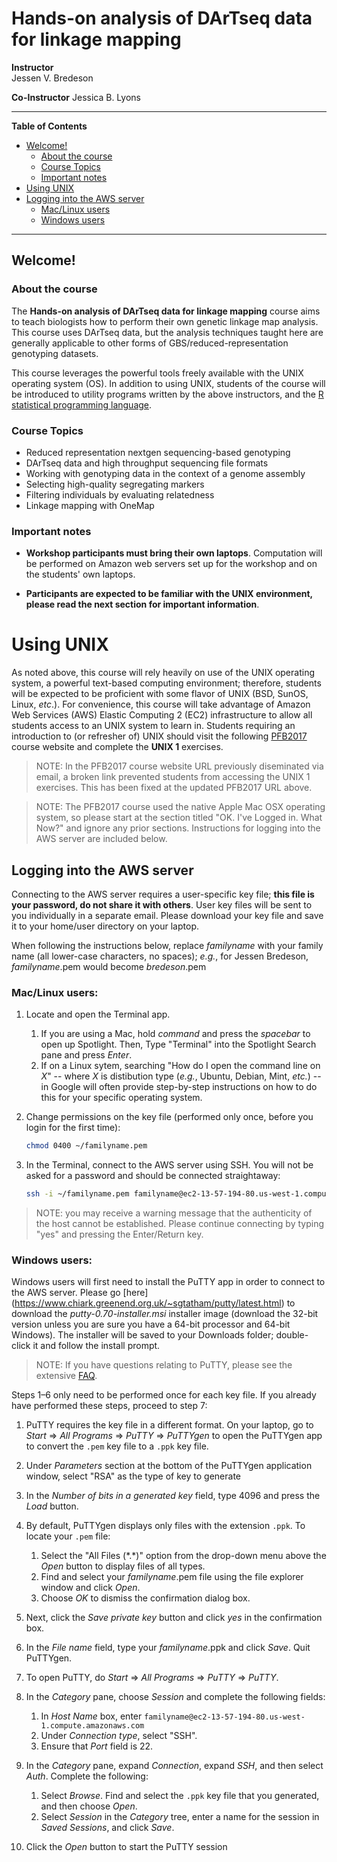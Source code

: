 Hands-on analysis of DArTseq data for linkage mapping
====================================================

__Instructor__  
Jessen V. Bredeson

__Co-Instructor__
Jessica B. Lyons


---

__Table of Contents__

   * [Welcome!](#welcome)
      * [About the course](#about-the-course)
      * [Course Topics](#course-topics)
      * [Important notes](#important-notes)
   * [Using UNIX](#using-unix)
   * [Logging into the AWS server](#logging-into-the-aws-server)
      * [Mac/Linux users](#mac-linux-users)
      * [Windows users](#windows-users)


---

## Welcome!
### About the course
The **Hands-on analysis of DArTseq data for linkage mapping** course aims to teach biologists how to perform their own genetic linkage map analysis. This course uses DArTseq data, but the analysis techniques taught here are generally applicable to other forms of GBS/reduced-representation genotyping datasets.

This course leverages the powerful tools freely available with the UNIX operating system (OS). In addition to using UNIX, students of the course will be introduced to utility programs written by the above instructors, and the [R statistical programming language](https://www.r-project.org). 


### Course Topics
* Reduced representation nextgen sequencing-based genotyping
* DArTseq data and high throughput sequencing file formats
* Working with genotyping data in the context of a genome assembly
* Selecting high-quality segregating markers
* Filtering individuals by evaluating relatedness
* Linkage mapping with OneMap

### Important notes
* **Workshop participants must bring their own laptops**.
     Computation will be performed on Amazon web servers set up for the workshop and on the students' own laptops.

* **Participants are expected to be familiar with the UNIX environment, please read the next section for important information**.


# Using UNIX
As noted above, this course will rely heavily on use of the UNIX operating system, a powerful text-based computing environment; therefore, students will be expected to be proficient with some flavor of UNIX (BSD, SunOS, Linux, *etc*.). For convenience, this course will take advantage of Amazon Web Services (AWS) Elastic Computing 2 (EC2) infrastructure to allow all students access to an UNIX system to learn in. Students requiring an introduction to (or refresher of) UNIX should visit the following [PFB2017](https://github.com/bredeson/pfb2017/blob/master/README.md#ok-ive-logged-in--what-now) course website and complete the **UNIX 1** exercises. 

> NOTE: In the PFB2017 course website URL previously diseminated via email, a broken link prevented students from accessing the UNIX 1 exercises. This has been fixed at the updated PFB2017 URL above.

> NOTE: The PFB2017 course used the native Apple Mac OSX operating system, so please start at the section titled "OK. I've Logged in. What Now?" and ignore any prior sections. Instructions for logging into the AWS server are included below.


## Logging into the AWS server

Connecting to the AWS server requires a user-specific key file; **this file is your password, do not share it with others**. User key files will be sent to you individually in a separate email. 
Please download your key file and save it to your home/user directory on your laptop.

When following the instructions below, replace *familyname* with your family name (all lower-case characters, no spaces); *e.g.*, for Jessen Bredeson, *familyname*.pem would become *bredeson*.pem


### Mac/Linux users:

1. Locate and open the Terminal app.
    1. If you are using a Mac, hold *command* and press the *spacebar* to open up Spotlight. Then, Type "Terminal" into the Spotlight Search pane and press *Enter*.
    2. If on a Linux sytem, searching "How do I open the command line on *X*" -- where *X* is distibution type (*e.g.*, Ubuntu, Debian, Mint, *etc.*) -- in Google will often provide step-by-step instructions on how to do this for your specific operating system.

2. Change permissions on the key file (performed only once, before you login for the first time):
   ```sh
   chmod 0400 ~/familyname.pem
   ```

3. In the Terminal, connect to the AWS server using SSH. You will not be asked for a password and should be connected straightaway:
   ```sh
   ssh -i ~/familyname.pem familyname@ec2-13-57-194-80.us-west-1.compute.amazonaws.com
   ```

> NOTE: you may receive a warning message that the authenticity of the host cannot be established. Please continue connecting by typing "yes" and pressing the Enter/Return key.


### Windows users:

Windows users will first need to install the PuTTY app in order to connect to the AWS server. Please go [here] (https://www.chiark.greenend.org.uk/~sgtatham/putty/latest.html) to download the *putty-0.70-installer.msi* installer image (download the 32-bit version unless you are sure you have a 64-bit processor and 64-bit Windows). The installer will be saved to your Downloads folder; double-click it and follow the install prompt.

> NOTE: If you have questions relating to PuTTY, please see the extensive [FAQ](https://www.chiark.greenend.org.uk/~sgtatham/putty/faq.html).

Steps 1–6 only need to be performed once for each key file. If you already have performed these steps, proceed to step 7:
1. PuTTY requires the key file in a different format. On your laptop, go to *Start* => *All Programs* => *PuTTY* => *PuTTYgen* to open the PuTTYgen app to convert the `.pem` key file to a `.ppk` key file.

2. Under *Parameters* section at the bottom of the PuTTYgen application window, select "RSA" as the type of key to generate

3. In the *Number of bits in a generated key* field, type 4096 and press the *Load* button.

4. By default, PuTTYgen displays only files with the extension `.ppk`. To locate your `.pem` file: 
   1) Select the "All Files (\*.\*)" option from the drop-down menu above the *Open* button to display files of all types.
   2) Find and select your *familyname*.pem file using the file explorer window and click *Open*. 
   3) Choose *OK* to dismiss the confirmation dialog box.

5. Next, click the *Save private key* button and click *yes* in the confirmation box.

6. In the *File name* field, type your *familyname*.ppk and click *Save*. Quit PuTTYgen.

7. To open PuTTY, do *Start* => *All Programs* => *PuTTY* => *PuTTY*.

8. In the *Category* pane, choose *Session* and complete the following fields:
   1) In *Host Name* box, enter ```familyname@ec2-13-57-194-80.us-west-1.compute.amazonaws.com```
   2) Under *Connection type*, select "SSH". 
   3) Ensure that *Port* field is 22.

9. In the *Category* pane, expand *Connection*, expand *SSH*, and then select *Auth*. Complete the following: 
   1) Select *Browse*. Find and select the `.ppk` key file that you generated, and then choose *Open*. 
   2) Select *Session* in the *Category* tree, enter a name for the session in *Saved Sessions*, and click *Save*.
   
10. Click the *Open* button to start the PuTTY session

